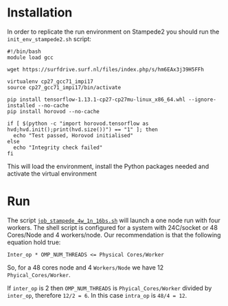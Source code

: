 # Installation
In order to replicate the run environment on Stampede2 you should run the ```init_env_stampede2.sh``` script:

```
#!/bin/bash
module load gcc

wget https://surfdrive.surf.nl/files/index.php/s/hm6EAx3j39H5FFh

virtualenv cp27_gcc71_impi17
source cp27_gcc71_impi17/bin/activate

pip install tensorflow-1.13.1-cp27-cp27mu-linux_x86_64.whl --ignore-installed --no-cache
pip install horovod --no-cache

if [ $(python -c "import horovod.tensorflow as hvd;hvd.init();print(hvd.size())") == "1" ]; then
  echo "Test passed, Horovod initialised"
else
  echo "Integrity check failed"
fi
```

This will load the environment, install the Python packages needed and activate the virtual environment

# Run
The script [```job_stampede_4w_1n_16bs.sh```](job_stampede_4w_1n_16bs.sh) will launch a one node run with four workers.
The shell script is configured for a system with 24C/socket or 48 Cores/Node and 4 workers/node. Our recommendation is that the following equation hold true:

```Inter_op * OMP_NUM_THREADS <= Physical Cores/Worker```

So, for a 48 cores node and 4 ```Workers/Node``` we have 12 ```Phyical_Cores/Worker```.

If ```inter_op``` is 2 then ```OMP_NUM_THREADS``` is ```Phyical_Cores/Worker``` divided by ```inter_op```, therefore ```12/2 = 6```. In this case ```intra_op``` is ```48/4 = 12```.
